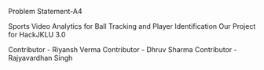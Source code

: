 Problem Statement-A4

Sports Video Analytics for Ball Tracking and Player Identification Our Project for HackJKLU 3.0

Contributor - Riyansh Verma 
Contributor - Dhruv Sharma
Contributor - Rajyavardhan Singh 

